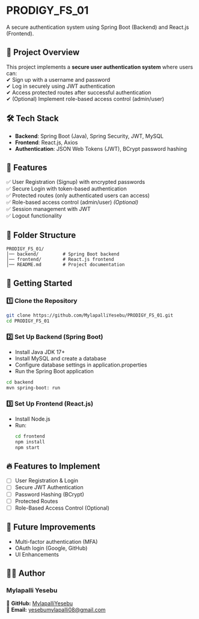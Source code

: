 # PRODIGY_FS_01
A secure authentication system using Spring Boot (Backend) and React.js (Frontend).


## 📌 Project Overview 

This project implements a **secure user authentication system** where users can:  
✔ Sign up with a username and password  
✔ Log in securely using JWT authentication  
✔ Access protected routes after successful authentication  
✔ (Optional) Implement role-based access control (admin/user)


## 🛠 Tech Stack

- **Backend**: Spring Boot (Java), Spring Security, JWT, MySQL
- **Frontend**: React.js, Axios
- **Authentication**: JSON Web Tokens (JWT), BCrypt password hashing

## 🚀 Features

✅ User Registration (Signup) with encrypted passwords\
✅ Secure Login with token-based authentication\
✅ Protected routes (only authenticated users can access)\
✅ Role-based access control (admin/user) *(Optional)*\
✅ Session management with JWT\
✅ Logout functionality


## 📂 Folder Structure

```
PRODIGY_FS_01/
│── backend/         # Spring Boot backend
│── frontend/        # React.js frontend
│── README.md        # Project documentation
```


## 🚀 Getting Started

### 1️⃣ Clone the Repository

```bash
git clone https://github.com/MylapalliYesebu/PRODIGY_FS_01.git
cd PRODIGY_FS_01
```

### 2️⃣ Set Up Backend (Spring Boot)
- Install Java JDK 17+
- Install MySQL and create a database
- Configure database settings in application.properties
- Run the Spring Boot application
```bash
cd backend
mvn spring-boot: run
```

### 3️⃣ Set Up Frontend (React.js)
- Install Node.js
- Run:
  ```bash
  cd frontend
  npm install
  npm start
  ```


## 🔥 Features to Implement

- [ ]  User Registration & Login
- [ ]  Secure JWT Authentication
- [ ]  Password Hashing (BCrypt)
- [ ]  Protected Routes
- [ ]  Role-Based Access Control (Optional)

## 📝 Future Improvements

- Multi-factor authentication (MFA)
- OAuth login (Google, GitHub)
- UI Enhancements

## 🧑‍💻 Author
### Mylapalli Yesebu
🔹 **GitHub:** [MylapalliYesebu](https://github.com/MylapalliYesebu)    
🔹 **Email:**  <span style="color:blue"><yesebumylapalli08@gmail.com></span>
